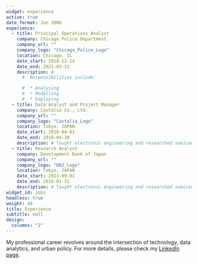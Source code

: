 ```yaml
---
widget: experience
active: true
date_format: Jan 2006
experience:
  - title: Principal Operations Analyst
    company: Chicago Police Department
    company_url: ""
    company_logo: "Chicago_Police_Logo"
    location: Chicago, IL
    date_start: 2018-12-14
    date_end: 2021-03-31
    description: #
      #  Responsibilities include:

      #  * Analysing
      #  * Modelling
      #  * Deploying
  - title: Data Analyst and Project Manager
    company: Castalia Co., Ltd.
    company_url: ""
    company_logo: "Castalia_Logo"
    location: Tokyo, JAPAN
    date_start: 2016-04-01
    date_end: 2018-04-30
    description: # Taught electronic engineering and researched semiconductor physics.
  - title: Research Analyst
    company: Development Bank of Japan
    company_url: ""
    company_logo: "DBJ_Logo"
    location: Tokyo, JAPAN
    date_start: 2013-09-01
    date_end: 2016-01-31
    description: # Taught electronic engineering and researched semiconductor physics.
widget_id: Jobs
headless: true
weight: 40
title: Experience
subtitle: null
design:
  columns: "2"
---
```

My professional career revolves around the intersection of technology, data analytics, and urban policy. For more details, please check my [LinkedIn page](https://www.linkedin.com/in/takasuzuki/).
